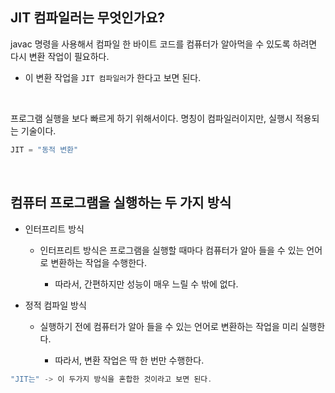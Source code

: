 ## JIT 컴파일러는 무엇인가요?

javac 명령을 사용해서 컴파일 한 바이트 코드를 컴퓨터가 알아먹을 수 있도록 하려면 다시 변환 작업이 필요하다.



- 이 변환 작업을 `JIT 컴파일러`가 한다고 보면 된다.

<br/>

프로그램 실행을 보다 빠르게 하기 위해서이다. 명칭이 컴파일러이지만, 실행시 적용되는 기술이다.

```java
JIT = "동적 변환"
```

<br/>

## 컴퓨터 프로그램을 실행하는 두 가지 방식

- 인터프리트 방식
    - 인터프리트 방식은 프로그램을 실행할 때마다 컴퓨터가 알아 들을 수 있는 언어로 변환하는 작업을 수행한다.
        
        - 따라서, 간편하지만 성능이 매우 느릴 수 밖에 없다.
        
- 정적 컴파일 방식
    - 실행하기 전에 컴퓨터가 알아 들을 수 있는 언어로 변환하는 작업을 미리 실행한다.
        
        - 따라서, 변환 작업은 딱 한 번만 수행한다.
        

```java
"JIT는" -> 이 두가지 방식을 혼합한 것이라고 보면 된다.
```
